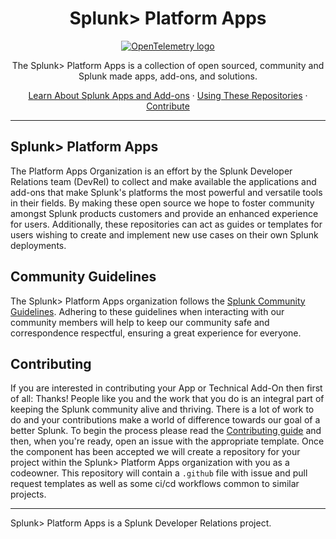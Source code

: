 <h1 align="center">
    Splunk> Platform Apps
</h1>

<p align="center">
  <a href="https://github.com">
    <img src="https://github.com/splunk-platform-apps/.github/tree/main/.github/images/devrel.jpg" alt="OpenTelemetry logo">
  </a>
</p>

<p align="center">
    The Splunk> Platform Apps is a collection of open sourced, community and Splunk made apps, add-ons, and solutions.
</p>

<p align="center">
  <a href="https://docs.splunk.com/Documentation/Splunk/9.4.2/Admin/Whatsanapp">Learn About Splunk Apps and Add-ons</a>
  ·
  <a href="https://github.com/splunk-platform-apps/README.md">Using These Repositories</a>
  ·
  <a href="#contribute">Contribute</a>
</p>

---

## Splunk> Platform Apps

The Platform Apps Organization is an effort by the Splunk Developer Relations team (DevRel) to collect and make available the applications and add-ons that make Splunk's platforms the most powerful and versatile tools in their fields. By making these open source we hope to foster community amongst Splunk products customers and provide an enhanced experience for users. Additionally, these repositories can act as guides or templates for users wishing to create and implement new use cases on their own Splunk deployments.

## Community Guidelines

The Splunk> Platform Apps organization follows the [Splunk Community Guidelines](https://docs.splunk.com/Documentation/Community/current/community/CommunityGuidelines). Adhering to these guidelines when interacting with our community members will help to keep our community safe and correspondence respectful, ensuring a great experience for everyone.

## Contributing

If you are interested in contributing your App or Technical Add-On then first of all: Thanks! People like you and the work that you do is an integral part of keeping the Splunk community alive and thriving. There is a lot of work to do and your contributions make a world of difference towards our goal of a better Splunk. To begin the process please read the [Contributing guide](.github/CONTRIBUTING.md) and then, when you're ready, open an issue with the appropriate template. Once the component has been accepted we will create a repository for your project within the Splunk> Platform Apps organization with you as a codeowner. This repository will contain a `.github` file with issue and pull request templates as well as some ci/cd workflows common to similar projects.

---

Splunk> Platform Apps is a Splunk Developer Relations project. 